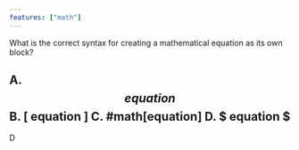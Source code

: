 ```yaml
---
features: ["math"]
---
```

What is the correct syntax for creating a mathematical equation as its own block?

A. $$ equation $$
B. \[ equation \]
C. #math[equation]
D. $ equation $
---
D